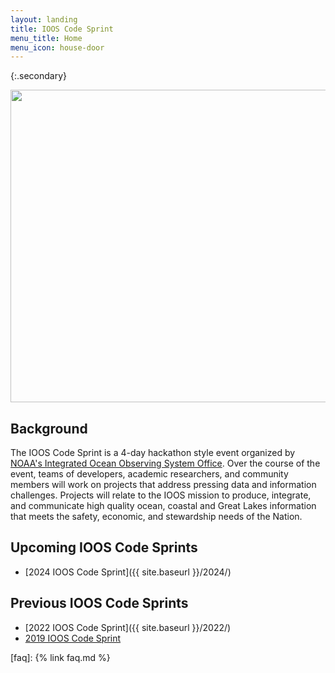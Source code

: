 ```yaml
---
layout: landing
title: IOOS Code Sprint
menu_title: Home
menu_icon: house-door
---
```


{:.secondary}

<p align="center">
   <img src="https://github.com/ioos/ioos-code-sprint/raw/gh-pages/assets/cs_graphic.png" width="550" height="500" />
</p>

## Background
The IOOS Code Sprint is a 4-day hackathon style event organized by [NOAA's Integrated Ocean Observing System Office](https://ioos.noaa.gov/).
Over the course of the event, teams of developers, academic researchers, and community members will work on projects that address pressing data and information challenges. Projects will relate to the IOOS mission to produce, integrate, and communicate high quality ocean, coastal and Great Lakes information that meets the safety, economic, and stewardship needs of the Nation.

## Upcoming IOOS Code Sprints
* [2024 IOOS Code Sprint]({{ site.baseurl }}/2024/)

## Previous IOOS Code Sprints
* [2022 IOOS Code Sprint]({{ site.baseurl }}/2022/)
* [2019 IOOS Code Sprint](https://glos.org/2019-code-sprint/)

[faq]: {% link faq.md %}
